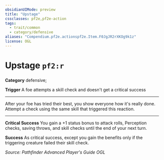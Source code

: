 ```yaml
---
obsidianUIMode: preview
title: "Upstage"
cssclasses: pf2e,pf2e-action
tags:
  - trait/common
  - category/defensive
aliases: "Compendium.pf2e.actionspf2e.Item.F0JgJR2rXKOg9k1z"
license: OGL
---
```

# Upstage `pf2:r`

### 

**Category** defensive; 




**Trigger** A foe attempts a skill check and doesn't get a critical success

* * *

After your foe has tried their best, you show everyone how it's really done. Attempt a check using the same skill that triggered this reaction.

* * *

**Critical Success** You gain a +1 status bonus to attack rolls, Perception checks, saving throws, and skill checks until the end of your next turn.

**Success** As critical success, except you gain the benefits only if the triggering creature failed their skill check.

*Source: Pathfinder Advanced Player's Guide*
*OGL*